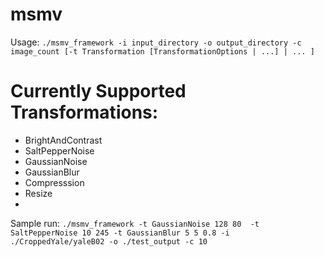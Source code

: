 # msmv
Usage: `./msmv_framework -i input_directory -o output_directory -c image_count [-t Transformation [TransformationOptions | ...] | ... ]`

# Currently Supported Transformations:
* BrightAndContrast
* SaltPepperNoise
* GaussianNoise
* GaussianBlur
* Compresssion
* Resize
* 





Sample run: 
`./msmv_framework -t GaussianNoise 128 80  -t SaltPepperNoise 10 245 -t GaussianBlur 5 5 0.8 -i ./CroppedYale/yaleB02 -o ./test_output -c 10`

